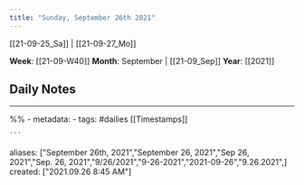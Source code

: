 ```yaml
---
title: "Sunday, September 26th 2021"
---
```

[[21-09-25_Sa]] | [[21-09-27_Mo]] 

**Week**: [[21-09-W40]]
**Month**: September | [[21-09_Sep]]
**Year**: [[2021]]

## Daily Notes

----
%% - metadata:
	- tags: #dailies [[Timestamps]] 


	```
aliases: ["September 26th, 2021","September 26, 2021","Sep 26, 2021","Sep. 26, 2021","9/26/2021","9-26-2021","2021-09-26","9.26.2021",]
created: ["2021.09.26 8:45 AM"]
```